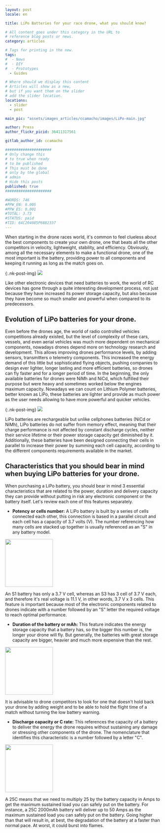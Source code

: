 ```yaml
---
layout: post
locale: en

title: LiPo Batteries for your race drone, what you should know?

# All content goes under this category in the URL to
# reference blog posts or news.
category: articles

# Tags for printing in the new.
tags:
#  - News
#  - DIY
#  - Prototypes
  - Guides

# Where should we display this content
# Articles will show as a new,
# but if you want them on the slider
# add the slider location.
locations:
  - slider
  - post

main_pic: "assets/images_articles/ccamacho/images/LiPo-main.jpg"

author: Press
author_flickr_picid: 36411317561

gitlab_author_id: ccamacho

#####################
# Only change this
# to true when ready
# to be published
# This must be done
# only by the global
# admin
# Hide this posts
published: true
#####################

#WORDS: 746
#PPW_EN: 0.005
#PPW_ES: 0.001
#TOTAL: 3.73
#STATUS: paid
#TID: 64C204085P6882337
---
```


When starting in the drone races world, it's
common to feel clueless about the best components
to create your own drone, one that beats all the other competitors
in velocity, lightweight, stability, and efficiency. Obviously,
among all the necessary elements to make a functional drone,
one of the most important is
the battery, providing power to all components and keeping it running
as long as the match goes on. 

{:.nk-post-img}
<img src="/assets/images_articles/{{ page.gitlab_author_id }}/images/LiPo-intro.jpg">

Like other electronic devices that need batteries
to work, the world of RC devices
has gone through a quite interesting development process, not
just because they have increased its power storage capacity,
but also because they have become so much smaller and powerful
when compared to its predecessors. 

## Evolution of LiPo batteries for your drone.

Even before the drones age, the world of radio
controlled vehicles competitions already existed,
but the level of complexity of these cars, vessels,
and even aerial vehicles was much more dependent on
mechanical components, nowadays drones depend more
on technology research and development. 
This allows improving drones
performance levels, by adding sensors, transmitters o
telemetry components. This increased
the energy demand of this little but sophisticated
flying objects, pushing companies to design ever
lighter, longer lasting and more efficient batteries,
so drones can fly faster and for a longer period
of time.
In the beginning, the only available batteries for
drones were NiMh and NiCd, which
fulfilled their purpose but were heavy and
sometimes worked below the engines maximum capacity.
Nowadays we can count
on Lithium Polymer batteries, better known as LiPo, these
batteries are lighter and provide
as much power as the user needs allowing to have more powerful
and quicker vehicles.

{:.nk-post-img}
<img src="/assets/images_articles/{{ page.gitlab_author_id }}/images/LiPo-graphene.jpg">

LiPo batteries are rechargeable but unlike cellphones
batteries (NiCd or NiMh), LiPo batteries do not suffer
from memory effect,
meaning that their charge performance
is not affected by constant
discharge cycles, neither their service lifetime or their
power storage capacity get diminished by it.
Additionally,
these batteries have been designed connecting their cells
in parallel to increase their power by summing each cell
capacity, according to the different components requirements
available in the market.

## Characteristics that you should bear in mind when buying LiPo batteries for your drone.

When purchasing a LiPo battery, you should bear in mind 3
essential characteristics that are related to the power,
duration and delivery capacity they can provide without putting in risk
any electronic component or the battery itself.
Let's review each one of this features separately.

* **Potency or cells number:** A LiPo
battery is built by a series of cells 
connected each other, this connection is based in
a parallel circuit and each
cell has a capacity of 3.7 volts (V).
The number referencing how many cells are
stacked up together is usually referenced as
an "S" in any battery model.

<div class="nk-post-text mt-0">
    <img style="height: 155px;" class="pull-right mt-0" src="/assets/images_articles/{{ page.gitlab_author_id }}/images/LiPo-cells.jpg" alt="">
        <p class="text-white">
An S1 battery has only a 3.7 V cell, whereas an S3 has 3 cell of 3.7 V each, and therefore
it's real voltage is 11.1 V, in other words, 3.7 V x 3 cells. This feature is important
because most of the electronic components related to drones
indicate with a number followed by an "S" letter the required voltage
to reach optimal performance.
</p>
</div>

* **Duration of the battery or mAh:** This feature indicates the energy storage
capacity that a battery has, so the bigger this number is, the longer your
drone will fly. But generally, the batteries with great storage capacity
are bigger, heavier and much more expensive than the rest. 
<div class="nk-post-text mt-0">
    <img style="height: 155px;" class="pull-left mt-0" src="/assets/images_articles/{{ page.gitlab_author_id }}/images/LiPo-batteries.jpg" alt="">
        <p class="text-white">
It is advisable to drone competitors to look for one
that doesn't hold back your drone by adding weight and
to be able to hold the flight time of
a match without turning the low battery warning.
</p>
</div>

* **Discharge capacity or C rate:** This references the capacity of a battery to deliver
the energy the drone requires without sustaining any damage or stressing other
components of the drone. The nomenclature that identifies this characteristic is a
number followed by a letter "C".

<div class="nk-post-text mt-0">
    <img style="height: 155px;" class="pull-right mt-0" src="/assets/images_articles/{{ page.gitlab_author_id }}/images/LiPo-c-rate.jpg" alt="">
        <p class="text-white">
A 25C means that we need to multiply 25 by the battery capacity in Amps to get the
maximum sustained load you can safely put on the battery.
For instance, a 25C 2000mAh battery will deliver up to 50 Amps
as the maximum sustained load you can safely put on the battery.
Going higher than that will result in, at best,
the degradation of the battery at a faster than normal pace.
At worst, it could burst into flames.
</p>
</div>


